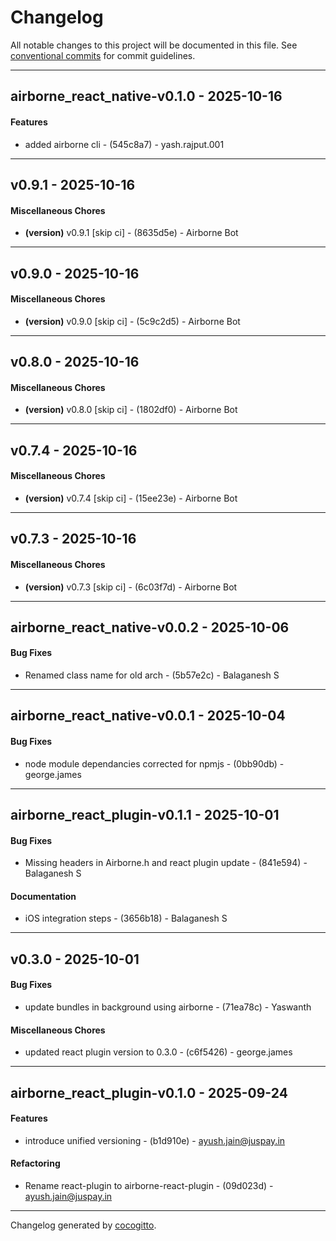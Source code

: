 # Changelog
All notable changes to this project will be documented in this file. See [conventional commits](https://www.conventionalcommits.org/) for commit guidelines.

- - -
## airborne_react_native-v0.1.0 - 2025-10-16
#### Features
- added airborne cli - (545c8a7) - yash.rajput.001

- - -

## v0.9.1 - 2025-10-16
#### Miscellaneous Chores
- **(version)** v0.9.1 [skip ci] - (8635d5e) - Airborne Bot

- - -

## v0.9.0 - 2025-10-16
#### Miscellaneous Chores
- **(version)** v0.9.0 [skip ci] - (5c9c2d5) - Airborne Bot

- - -

## v0.8.0 - 2025-10-16
#### Miscellaneous Chores
- **(version)** v0.8.0 [skip ci] - (1802df0) - Airborne Bot

- - -

## v0.7.4 - 2025-10-16
#### Miscellaneous Chores
- **(version)** v0.7.4 [skip ci] - (15ee23e) - Airborne Bot

- - -

## v0.7.3 - 2025-10-16
#### Miscellaneous Chores
- **(version)** v0.7.3 [skip ci] - (6c03f7d) - Airborne Bot

- - -

## airborne_react_native-v0.0.2 - 2025-10-06
#### Bug Fixes
- Renamed class name for old arch - (5b57e2c) - Balaganesh S

- - -

## airborne_react_native-v0.0.1 - 2025-10-04
#### Bug Fixes
- node module dependancies corrected for npmjs - (0bb90db) - george.james

- - -

## airborne_react_plugin-v0.1.1 - 2025-10-01
#### Bug Fixes
- Missing headers in Airborne.h and react plugin update - (841e594) - Balaganesh S
#### Documentation
- iOS integration steps - (3656b18) - Balaganesh S

- - -

## v0.3.0 - 2025-10-01
#### Bug Fixes
- update bundles in background using airborne - (71ea78c) - Yaswanth
#### Miscellaneous Chores
- updated react plugin version to 0.3.0 - (c6f5426) - george.james

- - -

## airborne_react_plugin-v0.1.0 - 2025-09-24
#### Features
- introduce unified versioning - (b1d910e) - ayush.jain@juspay.in
#### Refactoring
- Rename react-plugin to airborne-react-plugin - (09d023d) - ayush.jain@juspay.in

- - -

Changelog generated by [cocogitto](https://github.com/cocogitto/cocogitto).